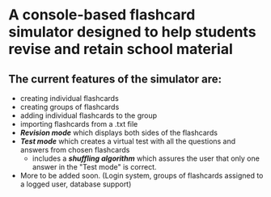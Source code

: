 # A console-based flashcard simulator designed to help students revise and retain school material
## The current features of the simulator are:
* creating individual flashcards
* creating groups of flashcards
* adding individual flashcards to the group
* importing flashcards from a .txt file
* ***Revision mode*** which displays both sides of the flashcards
* ***Test mode*** which creates a virtual test with all the questions and answers from chosen flashcards
  * includes a ***shuffling algorithm*** which assures the user that only one answer in the "Test mode" is correct.
* More to be added soon. (Login system, groups of flashcards assigned to a logged user, database support)
